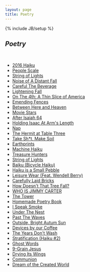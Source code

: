 ```yaml
---
layout: page
title: Poetry
---
```

{% include JB/setup %}

## *Poetry*

&nbsp;

- <a href="/20160725/2016-Haiku">2016 Haiku</a>
- <a href="/20141217/people-scale">People Scale</a>
- <a href="/20141215/string-of-lights">String of Lights</a>  
- <a href="/20141201/noise-of-a-distant-fall">Noise of A Distant Fall</a>
- <a href="/20141112/careful-the-beverage">Careful The Beverage</a>
- <a href="/20141026/lightening-fall">Lightening Fall</a>
- <a href="/20140705/a-thin-slice-of-america">On The 4th: A Thin Slice of America</a>
- <a href="/20140623/emending-fences">Emending Fences</a>
- <a href="/20140616/between-here-and-heaven">Between Here and Heaven</a>
- <a href="/20140614/the-black-velvet-curtain-shall-be-torn-in-two">Movie Stars</a>
- <a href="/20140614/after-isaiah-64">After Isaiah 64</a>
- <a href="/20140606/holding-isaac-at-arms-length">Holding Isaac At Arm's Length</a>
- <a href="/20140605/nap">Nap</a>
- <a href="/20140604/hermit-at-table-three">The Hermit at Table Three</a>
- <a href="/20140201/take-shit-make-soil">Take Sh*t, Make Soil</a>
- <a href="/20140125/earthprints">Earthprints</a>
- <a href="/20140104/machine-haiku">Machine Haiku</a>
- <a href="/20131228/treasure-hunters">Treasure Hunters</a>  
- <a href="/20131224/string-of-lights">String of Lights</a>
- <a href="/20130925/bicycle">Baiku (Bicycle Haiku)</a>
- <a href="/20130925/a-small-pebble">Haiku is a Small Pebble</a>  
- <a href="/20130725/wendell-berry-breaks-in-all-my-pants">Leisure Wear (Feat. Wendell Berry)</a>
- <a href="/20130606/carefully-laid-bricks">Carefully Laid Bricks</a>
- <a href="/20130508/how-doesn't-that-tree">How Doesn't That Tree Fall?</a>
- <a href="/20130218/who-is-jimmy-carter">WHO IS JIMMY CARTER</a>
- <a href="/20130218/the-tower">The Tower</a>
- <a href="/20120118/homemade-poetry">Homemade Poetry Book</a>
- <a href="/20120108/i-speak-smoke">I Speak Smoke</a>
- <a href="/20110808/under-the-nest">Under The Nest</a>
- <a href="/20110325/past-the-waves">Past The Waves</a>
- <a href="/20110203/outside-bright-autumn-sun">Outside, Bright Autum Sun</a>
- <a href="/20110201/devices-by-our-coffee">Devices by our Coffee</a>
- <a href="/20110124/the-years-don't-wash">The Years Don't Wash</a>
- <a href="/20110101/haiku-2-laundry">Stratification (Haiku #2)</a>  
- <a href="/20100508/ghost-words">Ghost Words</a>
- <a href="/20090811/9-grain-jesus">9-Grain Jesus</a>
- <a href="/20090606/drying-its-wings">Drying Its Wings</a>
- <a href="/20071027/communion">Communion</a>
- <a href="/20051128/dream-of-the-created-world">Dream of the Created World</a>  

